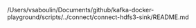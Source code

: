 /Users/vsaboulin/Documents/github/kafka-docker-playground/scripts/../connect/connect-hdfs3-sink/README.md